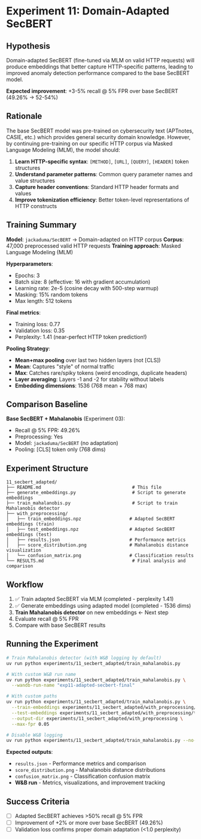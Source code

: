 # Experiment 11: Domain-Adapted SecBERT

## Hypothesis

Domain-adapted SecBERT (fine-tuned via MLM on valid HTTP requests) will produce embeddings that better capture HTTP-specific patterns, leading to improved anomaly detection performance compared to the base SecBERT model.

**Expected improvement**: +3-5% recall @ 5% FPR over base SecBERT (49.26% → 52-54%)

## Rationale

The base SecBERT model was pre-trained on cybersecurity text (APTnotes, CASIE, etc.) which provides general security domain knowledge. However, by continuing pre-training on our specific HTTP corpus via Masked Language Modeling (MLM), the model should:

1. **Learn HTTP-specific syntax**: `[METHOD]`, `[URL]`, `[QUERY]`, `[HEADER]` token structures
2. **Understand parameter patterns**: Common query parameter names and value structures
3. **Capture header conventions**: Standard HTTP header formats and values
4. **Improve tokenization efficiency**: Better token-level representations of HTTP constructs

## Training Summary

**Model**: `jackaduma/SecBERT` → Domain-adapted on HTTP corpus
**Corpus**: 47,000 preprocessed valid HTTP requests
**Training approach**: Masked Language Modeling (MLM)

**Hyperparameters**:

- Epochs: 3
- Batch size: 8 (effective: 16 with gradient accumulation)
- Learning rate: 2e-5 (cosine decay with 500-step warmup)
- Masking: 15% random tokens
- Max length: 512 tokens

**Final metrics**:

- Training loss: 0.77
- Validation loss: 0.35
- Perplexity: 1.41 (near-perfect HTTP token prediction!)

**Pooling Strategy**:

- **Mean+max pooling** over last two hidden layers (not [CLS])
- **Mean**: Captures "style" of normal traffic
- **Max**: Catches rare/spiky tokens (weird encodings, duplicate headers)
- **Layer averaging**: Layers -1 and -2 for stability without labels
- **Embedding dimensions**: 1536 (768 mean + 768 max)

## Comparison Baseline

**Base SecBERT + Mahalanobis** (Experiment 03):

- Recall @ 5% FPR: 49.26%
- Preprocessing: Yes
- Model: `jackaduma/SecBERT` (no adaptation)
- Pooling: [CLS] token only (768 dims)

## Experiment Structure

```
11_secbert_adapted/
├── README.md                                  # This file
├── generate_embeddings.py                     # Script to generate embeddings
├── train_mahalanobis.py                       # Script to train Mahalanobis detector
├── with_preprocessing/
│   ├── train_embeddings.npz                  # Adapted SecBERT embeddings (train)
│   ├── test_embeddings.npz                   # Adapted SecBERT embeddings (test)
│   ├── results.json                          # Performance metrics
│   ├── score_distribution.png                # Mahalanobis distance visualization
│   └── confusion_matrix.png                  # Classification results
└── RESULTS.md                                 # Final analysis and comparison
```

## Workflow

1. ✅ Train adapted SecBERT via MLM (completed - perplexity 1.41)
2. ✅ Generate embeddings using adapted model (completed - 1536 dims)
3. **Train Mahalanobis detector** on new embeddings ← Next step
4. Evaluate recall @ 5% FPR
5. Compare with base SecBERT results

## Running the Experiment

```bash
# Train Mahalanobis detector (with W&B logging by default)
uv run python experiments/11_secbert_adapted/train_mahalanobis.py

# With custom W&B run name
uv run python experiments/11_secbert_adapted/train_mahalanobis.py \
  --wandb-run-name "exp11-adapted-secbert-final"

# With custom paths
uv run python experiments/11_secbert_adapted/train_mahalanobis.py \
  --train-embeddings experiments/11_secbert_adapted/with_preprocessing/train_embeddings.npz \
  --test-embeddings experiments/11_secbert_adapted/with_preprocessing/test_embeddings.npz \
  --output-dir experiments/11_secbert_adapted/with_preprocessing \
  --max-fpr 0.05

# Disable W&B logging
uv run python experiments/11_secbert_adapted/train_mahalanobis.py --no-use-wandb
```

**Expected outputs**:

- `results.json` - Performance metrics and comparison
- `score_distribution.png` - Mahalanobis distance distributions
- `confusion_matrix.png` - Classification confusion matrix
- **W&B run** - Metrics, visualizations, and improvement tracking

## Success Criteria

- [ ] Adapted SecBERT achieves >50% recall @ 5% FPR
- [ ] Improvement of +2% or more over base SecBERT (49.26%)
- [ ] Validation loss confirms proper domain adaptation (<1.0 perplexity)
